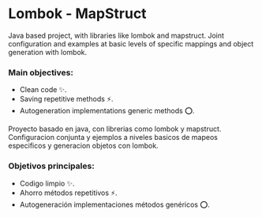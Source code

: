 # Lombok - MapStruct

Java based project, with libraries like lombok and mapstruct. Joint configuration and examples at basic levels of specific mappings and object generation with lombok.
### Main objectives:
- Clean code ✨.
- Saving repetitive methods ⚡.
- Autogeneration implementations generic methods ⭕.


Proyecto basado en java, con librerias como lombok y mapstruct. Configuracion conjunta y ejemplos a niveles basicos de mapeos especificos y generacion objetos con lombok.
### Objetivos principales:
- Codigo limpio ✨.
- Ahorro métodos repetitivos ⚡.
- Autogeneración implementaciones métodos genéricos ⭕.

